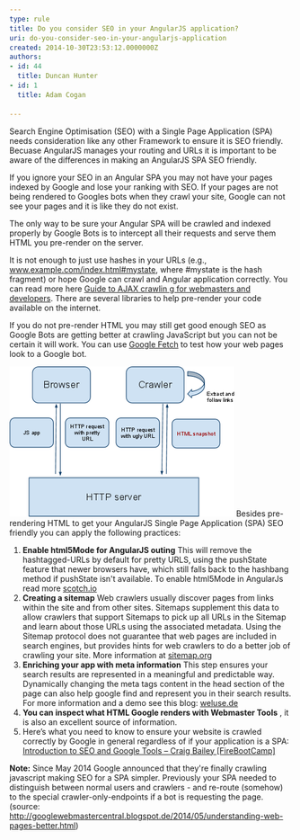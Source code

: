 ```yaml
---
type: rule
title: Do you consider SEO in your AngularJS application?
uri: do-you-consider-seo-in-your-angularjs-application
created: 2014-10-30T23:53:12.0000000Z
authors:
- id: 44
  title: Duncan Hunter
- id: 1
  title: Adam Cogan

---
```


Search Engine Optimisation (SEO) with a Single Page Application (SPA) needs consideration like any other Framework to ensure it is SEO friendly. Becuase AngularJS manages your routing and URLs it is important to be aware of the differences in making an AngularJS SPA SEO friendly.
 
If you ignore your SEO in an Angular SPA you may not have your pages indexed by Google and lose your ranking with SEO. If your pages are not being rendered to Googles bots when they crawl your site, Google can not see your pages and it is like they do not exist.


The only way to be sure your Angular SPA will be crawled and indexed properly by Google Bots is to intercept all their requests and serve them HTML you pre-render on the server.


It is not enough to just use hashes in your URLs (e.g., www.example.com/index.html#mystate, where #mystate is the hash fragment) or hope Google can crawl and Angular application correctly. You can read more here [Guide to AJAX crawlin g for webmasters and developers](https://developers.google.com/webmasters/ajax-crawling/docs/getting-started).  There are several libraries to help pre-render your code available on the internet. 

If you do not pre-render HTML you may still get good enough SEO as Google Bots are getting better at crawling JavaScript but you can not be certain it will work. You can use [Google Fetch](https://www.google.com/webmasters/tools/googlebot-fetch) to test how your web pages look to a Google bot.
 
![How to configure your site to pre-render HTML for Google bots.](seo_for_angular-diagram.png)
Besides pre-rendering HTML to get your AngularJS Single Page Application (SPA) SEO friendly you can apply the following practices:

1. **Enable html5Mode for AngularJS outing** 
This will remove the hashtagged-URLs by default for pretty URLS, using the pushState feature that newer browsers have, which still falls back to the hashbang method if pushState isn't available. To enable html5Mode in AngularJs read more [scotch.io](http://scotch.io/quick-tips/js/angular/pretty-urls-in-angularjs-removing-the-hashtag)
2. **Creating a sitemap** 
Web crawlers usually discover pages from links within the site and from other sites. Sitemaps supplement this data to allow crawlers that support Sitemaps to pick up all URLs in the Sitemap and learn about those URLs using the associated metadata. Using the Sitemap protocol does not guarantee that web pages are included in search engines, but provides hints for web crawlers to do a better job of crawling your site.  More information at  [sitemap.org](http://www.sitemaps.org/protocol.html)
3. **Enriching your app with meta information** 
This step ensures your search results are represented in a meaningful and predictable way. Dynamically changing the meta tags content in the head section of the page can also help google find and represent you in their search results.  
For more information and a demo see this  blog: [weluse.de](https://weluse.de/blog/angularjs-seo-finally-a-piece-of-cake.html)
4. **You can inspect what HTML Google renders with Webmaster Tools** , it is also an excellent source of information.
5. Here’s what you need to know to ensure your website is crawled correctly by Google in general regardless of if your application is a SPA: [Introduction to SEO and Google Tools – Craig Bailey \[FireBootCamp\]](https://tv.ssw.com/5162/introduction-seo-google-tools-craig-bailey-firebootcamp)


**Note:**  Since May 2014 Google announced that they're finally crawling javascript making SEO for a SPA simpler. Previously your SPA needed to distinguish between normal users and crawlers - and re-route (somehow) to the special crawler-only-endpoints if a bot is requesting the page.(source: http://googlewebmastercentral.blogspot.de/2014/05/understanding-web-pages-better.html)
